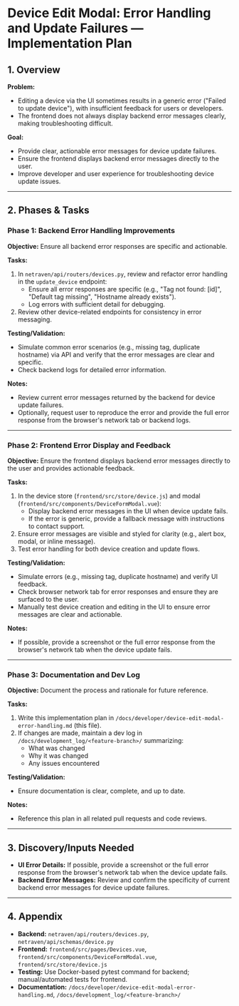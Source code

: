 # Device Edit Modal: Error Handling and Update Failures — Implementation Plan

## 1. Overview

**Problem:**
- Editing a device via the UI sometimes results in a generic error ("Failed to update device"), with insufficient feedback for users or developers.
- The frontend does not always display backend error messages clearly, making troubleshooting difficult.

**Goal:**
- Provide clear, actionable error messages for device update failures.
- Ensure the frontend displays backend error messages directly to the user.
- Improve developer and user experience for troubleshooting device update issues.

---

## 2. Phases & Tasks

### Phase 1: Backend Error Handling Improvements
**Objective:** Ensure all backend error responses are specific and actionable.

**Tasks:**
1. In `netraven/api/routers/devices.py`, review and refactor error handling in the `update_device` endpoint:
   - Ensure all error responses are specific (e.g., "Tag not found: [id]", "Default tag missing", "Hostname already exists").
   - Log errors with sufficient detail for debugging.
2. Review other device-related endpoints for consistency in error messaging.

**Testing/Validation:**
- Simulate common error scenarios (e.g., missing tag, duplicate hostname) via API and verify that the error messages are clear and specific.
- Check backend logs for detailed error information.

**Notes:**
- Review current error messages returned by the backend for device update failures.
- Optionally, request user to reproduce the error and provide the full error response from the browser's network tab or backend logs.

---

### Phase 2: Frontend Error Display and Feedback
**Objective:** Ensure the frontend displays backend error messages directly to the user and provides actionable feedback.

**Tasks:**
1. In the device store (`frontend/src/store/device.js`) and modal (`frontend/src/components/DeviceFormModal.vue`):
   - Display backend error messages in the UI when device update fails.
   - If the error is generic, provide a fallback message with instructions to contact support.
2. Ensure error messages are visible and styled for clarity (e.g., alert box, modal, or inline message).
3. Test error handling for both device creation and update flows.

**Testing/Validation:**
- Simulate errors (e.g., missing tag, duplicate hostname) and verify UI feedback.
- Check browser network tab for error responses and ensure they are surfaced to the user.
- Manually test device creation and editing in the UI to ensure error messages are clear and actionable.

**Notes:**
- If possible, provide a screenshot or the full error response from the browser's network tab when the device update fails.

---

### Phase 3: Documentation and Dev Log
**Objective:** Document the process and rationale for future reference.

**Tasks:**
1. Write this implementation plan in `/docs/developer/device-edit-modal-error-handling.md` (this file).
2. If changes are made, maintain a dev log in `/docs/development_log/<feature-branch>/` summarizing:
   - What was changed
   - Why it was changed
   - Any issues encountered

**Testing/Validation:**
- Ensure documentation is clear, complete, and up to date.

**Notes:**
- Reference this plan in all related pull requests and code reviews.

---

## 3. Discovery/Inputs Needed
- **UI Error Details:** If possible, provide a screenshot or the full error response from the browser's network tab when the device update fails.
- **Backend Error Messages:** Review and confirm the specificity of current backend error messages for device update failures.

---

## 4. Appendix
- **Backend:** `netraven/api/routers/devices.py`, `netraven/api/schemas/device.py`
- **Frontend:** `frontend/src/pages/Devices.vue`, `frontend/src/components/DeviceFormModal.vue`, `frontend/src/store/device.js`
- **Testing:** Use Docker-based pytest command for backend; manual/automated tests for frontend.
- **Documentation:** `/docs/developer/device-edit-modal-error-handling.md`, `/docs/development_log/<feature-branch>/` 